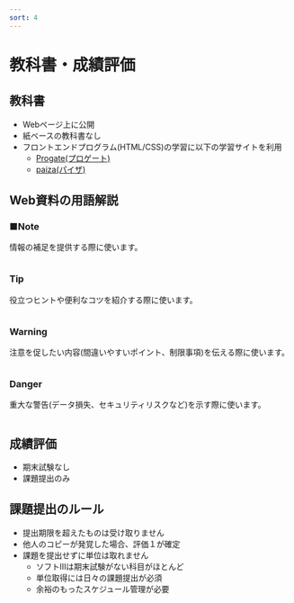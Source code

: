 ```yaml
---
sort: 4
---
```


# 教科書・成績評価

## 教科書

- Webページ上に公開
- 紙ベースの教科書なし
- フロントエンドプログラム(HTML/CSS)の学習に以下の学習サイトを利用
  - [Progate(プロゲート)](https://prog-8.com/dashboard)
  - [paiza(パイザ)](https://paiza.jp/)

## Web資料の用語解説

### ■Note

情報の補足を提供する際に使います。

```note
```

### Tip

役立つヒントや便利なコツを紹介する際に使います。

```tip
```

### Warning

注意を促したい内容(間違いやすいポイント、制限事項)を伝える際に使います。

```warning
```

### Danger

重大な警告(データ損失、セキュリティリスクなど)を示す際に使います。

```danger
```

## 成績評価

- 期末試験なし
- 課題提出のみ

## 課題提出のルール

- 提出期限を超えたものは受け取りません
- 他人のコピーが発覚した場合、評価１が確定
- 課題を提出せずに単位は取れません
  - ソフトⅢは期末試験がない科目がほとんど
  - 単位取得には日々の課題提出が必須
  - 余裕のもったスケジュール管理が必要
